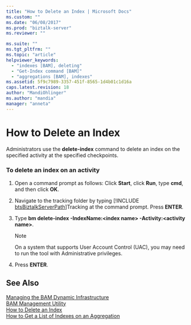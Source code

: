```yaml
---
title: "How to Delete an Index | Microsoft Docs"
ms.custom: ""
ms.date: "06/08/2017"
ms.prod: "biztalk-server"
ms.reviewer: ""

ms.suite: ""
ms.tgt_pltfrm: ""
ms.topic: "article"
helpviewer_keywords: 
  - "indexes [BAM], deleting"
  - "Get-Index command [BAM]"
  - "aggregations [BAM], indexes"
ms.assetid: 5f9c7989-3357-451f-8565-1d4b01c1d16a
caps.latest.revision: 18
author: "MandiOhlinger"
ms.author: "mandia"
manager: "anneta"
---
```

# How to Delete an Index
Administrators use the **delete-index** command to delete an index on the specified activity at the specified checkpoints.  
  
### To delete an index on an activity  
  
1. Open a command prompt as follows: Click **Start**, click **Run**, type **cmd**, and then click **OK**.  
  
2. Navigate to the tracking folder by typing [!INCLUDE [btsBiztalkServerPath](../includes/btsbiztalkserverpath-md.md)]Tracking at the command prompt. Press <strong>ENTER</strong>.  
  
3. Type **bm delete-index -IndexName:\<index name\> -Activity:\<activity name\>**.  
  
   > [!NOTE]
   >  On a system that supports User Account Control (UAC), you may need to run the tool with Administrative privileges.  
  
4. Press **ENTER**.  
  
## See Also  
 [Managing the BAM Dynamic Infrastructure](../core/managing-the-bam-dynamic-infrastructure.md)   
 [BAM Management Utility](../core/bam-management-utility.md)   
 [How to Delete an Index](../core/how-to-delete-an-index.md)   
 [How to Get a List of Indexes on an Aggregation](../core/how-to-get-a-list-of-indexes-on-an-aggregation.md)